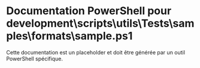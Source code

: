 # Documentation PowerShell pour development\scripts\utils\Tests\samples\formats\sample.ps1

Cette documentation est un placeholder et doit être générée par un outil PowerShell spécifique.
